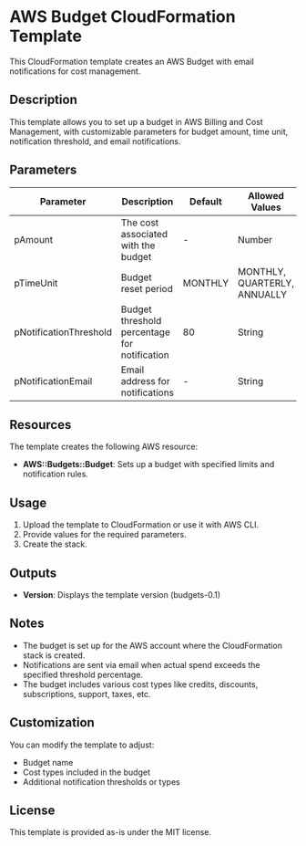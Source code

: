 #  AWS Budget CloudFormation Template

This CloudFormation template creates an AWS Budget with email notifications for cost management.

## Description

This template allows you to set up a budget in AWS Billing and Cost Management, with customizable parameters for budget amount, time unit, notification threshold, and email notifications.

## Parameters

| Parameter | Description | Default | Allowed Values |
|-----------|-------------|---------|----------------|
| pAmount | The cost associated with the budget | - | Number |
| pTimeUnit | Budget reset period | MONTHLY | MONTHLY, QUARTERLY, ANNUALLY |
| pNotificationThreshold | Budget threshold percentage for notification | 80 | String |
| pNotificationEmail | Email address for notifications | - | String |

## Resources

The template creates the following AWS resource:

- **AWS::Budgets::Budget**: Sets up a budget with specified limits and notification rules.

## Usage

1. Upload the template to CloudFormation or use it with AWS CLI.
2. Provide values for the required parameters.
3. Create the stack.

## Outputs

- **Version**: Displays the template version (budgets-0.1)

## Notes

- The budget is set up for the AWS account where the CloudFormation stack is created.
- Notifications are sent via email when actual spend exceeds the specified threshold percentage.
- The budget includes various cost types like credits, discounts, subscriptions, support, taxes, etc.

## Customization

You can modify the template to adjust:
- Budget name
- Cost types included in the budget
- Additional notification thresholds or types

## License

This template is provided as-is under the MIT license.